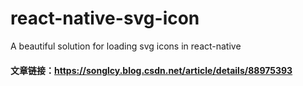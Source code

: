 # react-native-svg-icon
A beautiful solution for loading svg icons in react-native
#### 文章链接：https://songlcy.blog.csdn.net/article/details/88975393
